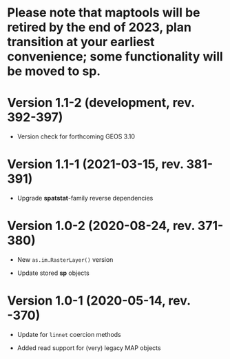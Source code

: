 # Please note that **maptools** will be retired by the end of 2023, plan transition at your earliest convenience; some functionality will be moved to **sp**.

# Version 1.1-2 (development, rev. 392-397)

* Version check for forthcoming GEOS 3.10

# Version 1.1-1 (2021-03-15, rev. 381-391)

* Upgrade **spatstat**-family reverse dependencies


# Version 1.0-2 (2020-08-24, rev. 371-380)

* New `as.im.RasterLayer()` version

* Update stored **sp** objects

# Version 1.0-1 (2020-05-14, rev. -370)

* Update for `linnet` coercion methods

* Added read support for (very) legacy MAP objects